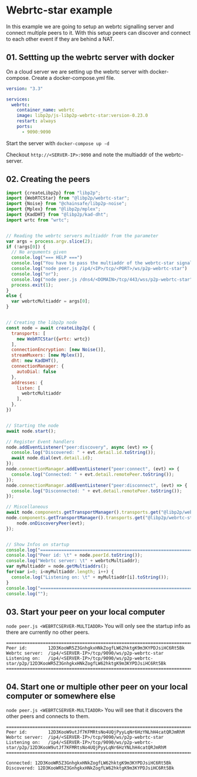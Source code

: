 # Webrtc-star example

In this example we are going to setup an webrtc signalling server and connect multiple peers to it. With this setup peers can discover and connect to each other event if they are behind a NAT.


## 01. Settting up the webrtc server with docker

On a cloud server we are setting up the webrtc server with docker-compose. Create a docker-compose.yml file.
```yaml
version: "3.3"

services:
  webrtc:
    container_name: webrtc
    image: libp2p/js-libp2p-webrtc-star:version-0.23.0
    restart: always
    ports:
      - 9090:9090

```

Start the server with `docker-compose up -d`

Checkout `http://<SERVER-IP>:9090` and note the multiaddr of the webrtc-server.

## 02. Creating the peers

```js
import {createLibp2p} from "libp2p";
import {WebRTCStar} from "@libp2p/webrtc-star";
import {Noise} from "@chainsafe/libp2p-noise";
import {Mplex} from "@libp2p/mplex";
import {KadDHT} from "@libp2p/kad-dht";
import wrtc from "wrtc";


// Reading the webrtc servers multiaddr from the parameter
var args = process.argv.slice(2);
if (!args[0]) {
  // No arguments given
  console.log("=== HELP ===")
  console.log("You have to pass the multiaddr of the webrtc-star signalling server as an argument.");
  console.log("node peer.js /ip4/<IP>/tcp/<PORT>/ws/p2p-webrtc-star")
  console.log("or");
  console.log("node peer.js /dns4/<DOMAIN>/tcp/443/wss/p2p-webrtc-star")
  process.exit(1);
}
else {
  var webrtcMultiaddr = args[0];
}


// Creating the libp2p node
const node = await createLibp2p( {
  transports: [
    new WebRTCStar({wrtc: wrtc})
  ],
  connectionEncryption: [new Noise()],
  streamMuxers: [new Mplex()],
  dht: new KadDHT(),
  connectionManager: {
    autoDial: false
  },
  addresses: {
    listen: [
      webrtcMultiaddr
    ],
  },
})


// Starting the node
await node.start();

// Register Event handlers
node.addEventListener("peer:discovery", async (evt) => {
  console.log("Discovered: " + evt.detail.id.toString());
  await node.dial(evt.detail.id);
});
node.connectionManager.addEventListener("peer:connect", (evt) => {
  console.log("Connected: " + evt.detail.remotePeer.toString());
});
node.connectionManager.addEventListener("peer:disconnect", (evt) => {
  console.log("Disconnected: " + evt.detail.remotePeer.toString());
});

// Miscellaneous
await node.components.getTransportManager().transports.get("@libp2p/webrtc-star").discovery.start();
node.components.getTransportManager().transports.get("@libp2p/webrtc-star").discovery.addEventListener('peer', evt => {
    node.onDiscoveryPeer(evt);
});


// Show Infos on startup
console.log("=============================================================================================")
console.log("Peer id: \t" + node.peerId.toString());
console.log("Webrtc server: \t" + webrtcMultiaddr);
var myMultiaddr = node.getMultiaddrs();
for(var i=0; i<myMultiaddr.length; i++) {
  console.log("Listening on: \t" + myMultiaddr[i].toString());
}
console.log("=============================================================================================")
console.log("");
```

## 03. Start your peer on your local computer 
`node peer.js <WEBRTCSERVER-MULTIADDR>`
You will only see the startup info as there are currently no other peers.
```
=============================================================================================
Peer id:        12D3KooWR5Z3GnhgkxHNkZogfLW62hktgK9m3KYPDJsiHC6Rt5Bk
Webrtc server:  /ip4/<SERVER-IP>/tcp/9090/ws/p2p-webrtc-star
Listening on:   /ip4/<SERVER-IP>/tcp/9090/ws/p2p-webrtc-star/p2p/12D3KooWR5Z3GnhgkxHNkZogfLW62hktgK9m3KYPDJsiHC6Rt5Bk
=============================================================================================
```

## 04. Start one or multiple other peer on your local computer or somewhere else
`node peer.js <WEBRTCSERVER-MULTIADDR>`
You will see that it discovers the other peers and connects to them.
```
=============================================================================================
Peer id:        12D3KooW9utJf7KFMRtsNo4UQjPyyLqNr6HzYNLhH4catQRJmRhM
Webrtc server:  /ip4/<SERVER-IP>/tcp/9090/ws/p2p-webrtc-star
Listening on:   /ip4/<SERVER-IP>/tcp/9090/ws/p2p-webrtc-star/p2p/12D3KooW9utJf7KFMRtsNo4UQjPyyLqNr6HzYNLhH4catQRJmRhM
=============================================================================================

Connected: 12D3KooWR5Z3GnhgkxHNkZogfLW62hktgK9m3KYPDJsiHC6Rt5Bk
Discovered: 12D3KooWR5Z3GnhgkxHNkZogfLW62hktgK9m3KYPDJsiHC6Rt5Bk
```
